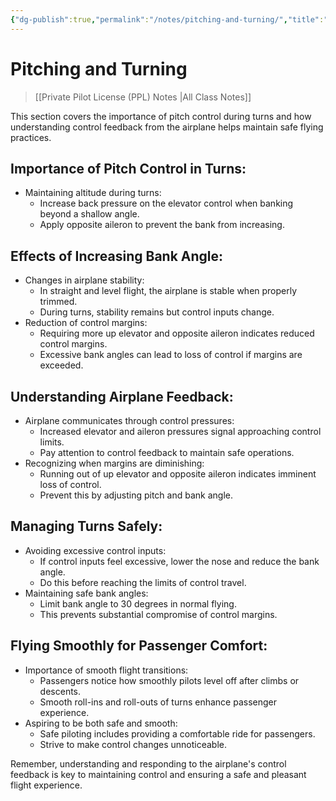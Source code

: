 ```yaml
---
{"dg-publish":true,"permalink":"/notes/pitching-and-turning/","title":"Pitching and Turning","tags":["aviation","classnotes"]}
---
```



# Pitching and Turning
> [[Private Pilot License (PPL) Notes \|All Class Notes]]


This section covers the importance of pitch control during turns and how understanding control feedback from the airplane helps maintain safe flying practices.

## Importance of Pitch Control in Turns:

- Maintaining altitude during turns:
    - Increase back pressure on the elevator control when banking beyond a shallow angle.
    - Apply opposite aileron to prevent the bank from increasing.

## Effects of Increasing Bank Angle:

- Changes in airplane stability:
    - In straight and level flight, the airplane is stable when properly trimmed.
    - During turns, stability remains but control inputs change.
- Reduction of control margins:
    - Requiring more up elevator and opposite aileron indicates reduced control margins.
    - Excessive bank angles can lead to loss of control if margins are exceeded.

## Understanding Airplane Feedback:

- Airplane communicates through control pressures:
    - Increased elevator and aileron pressures signal approaching control limits.
    - Pay attention to control feedback to maintain safe operations.
- Recognizing when margins are diminishing:
    - Running out of up elevator and opposite aileron indicates imminent loss of control.
    - Prevent this by adjusting pitch and bank angle.

## Managing Turns Safely:

- Avoiding excessive control inputs:
    - If control inputs feel excessive, lower the nose and reduce the bank angle.
    - Do this before reaching the limits of control travel.
- Maintaining safe bank angles:
    - Limit bank angle to 30 degrees in normal flying.
    - This prevents substantial compromise of control margins.

## Flying Smoothly for Passenger Comfort:

- Importance of smooth flight transitions:
    - Passengers notice how smoothly pilots level off after climbs or descents.
    - Smooth roll-ins and roll-outs of turns enhance passenger experience.
- Aspiring to be both safe and smooth:
    - Safe piloting includes providing a comfortable ride for passengers.
    - Strive to make control changes unnoticeable.

Remember, understanding and responding to the airplane's control feedback is key to maintaining control and ensuring a safe and pleasant flight experience.